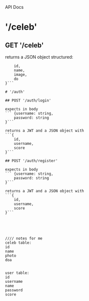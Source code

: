API Docs

# '/celeb'

## GET '/celeb'

returns a JSON object structured:
```{
    id,
    name,
    image,
    do
}```

# '/auth'

## POST '/auth/login'

expects in body 
``` {username: string,
    password: string
}```

returns a JWT and a JSON object with
```{
    id,
    username,
    score
}```

## POST '/auth/register'

expects in body 
``` {username: string,
    password: string
}```

returns a JWT and a JSON object with
```{
    id,
    username,
    score
}```





//// notes for me
celeb table:
id
name
photo
doa


user table:
id
username
name
password
score
